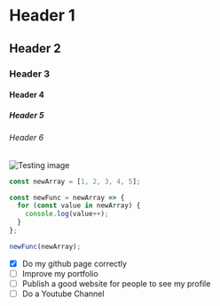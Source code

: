 # Header 1
## Header 2
### Header 3
#### Header 4
##### Header 5
###### Header 6

![Testing image](https://octodex.github.com/images/boxertocat_octodex.jpg)

```javascript
const newArray = [1, 2, 3, 4, 5];

const newFunc = newArray => {
  for (const value in newArray) {
    console.log(value++);
  }
};

newFunc(newArray);
```

- [X] Do my github page correctly
- [ ] Improve my portfolio
- [ ] Publish a good website for people to see my profile
- [ ] Do a Youtube Channel
